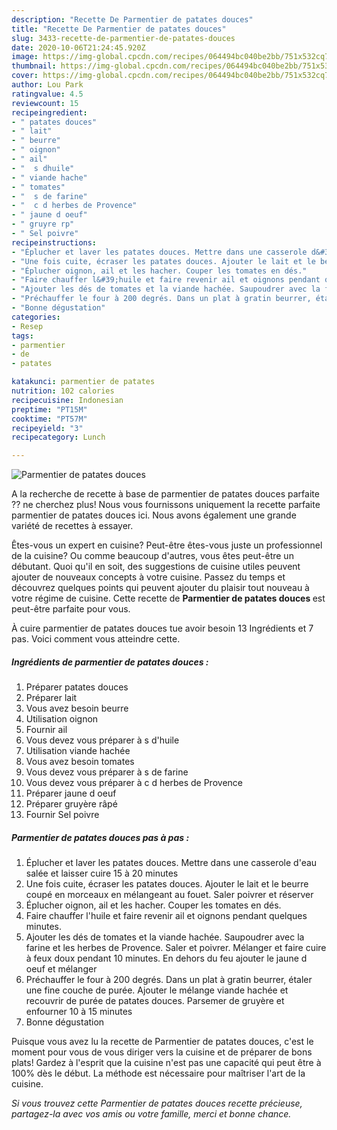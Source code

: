 ```yaml
---
description: "Recette De Parmentier de patates douces"
title: "Recette De Parmentier de patates douces"
slug: 3433-recette-de-parmentier-de-patates-douces
date: 2020-10-06T21:24:45.920Z
image: https://img-global.cpcdn.com/recipes/064494bc040be2bb/751x532cq70/parmentier-de-patates-douces-photo-principale-de-la-recette.jpg
thumbnail: https://img-global.cpcdn.com/recipes/064494bc040be2bb/751x532cq70/parmentier-de-patates-douces-photo-principale-de-la-recette.jpg
cover: https://img-global.cpcdn.com/recipes/064494bc040be2bb/751x532cq70/parmentier-de-patates-douces-photo-principale-de-la-recette.jpg
author: Lou Park
ratingvalue: 4.5
reviewcount: 15
recipeingredient:
- " patates douces"
- " lait"
- " beurre"
- " oignon"
- " ail"
- "  s dhuile"
- " viande hache"
- " tomates"
- "  s de farine"
- "  c d herbes de Provence"
- " jaune d oeuf"
- " gruyre rp"
- " Sel poivre"
recipeinstructions:
- "Éplucher et laver les patates douces. Mettre dans une casserole d&#39;eau salée et laisser cuire 15 à 20 minutes"
- "Une fois cuite, écraser les patates douces. Ajouter le lait et le beurre coupé en morceaux en mélangeant au fouet. Saler poivrer et réserver"
- "Éplucher oignon, ail et les hacher. Couper les tomates en dés."
- "Faire chauffer l&#39;huile et faire revenir ail et oignons pendant quelques minutes."
- "Ajouter les dés de tomates et la viande hachée. Saupoudrer avec la farine et les herbes de Provence. Saler et poivrer. Mélanger et faire cuire à feux doux pendant 10 minutes. En dehors du feu ajouter le jaune d oeuf et mélanger"
- "Préchauffer le four à 200 degrés. Dans un plat à gratin beurrer, étaler une fine couche de purée. Ajouter le mélange viande hachée et recouvrir de purée de patates douces. Parsemer de gruyère et enfourner 10 à 15 minutes"
- "Bonne dégustation"
categories:
- Resep
tags:
- parmentier
- de
- patates

katakunci: parmentier de patates 
nutrition: 102 calories
recipecuisine: Indonesian
preptime: "PT15M"
cooktime: "PT57M"
recipeyield: "3"
recipecategory: Lunch

---
```



![Parmentier de patates douces](https://img-global.cpcdn.com/recipes/064494bc040be2bb/751x532cq70/parmentier-de-patates-douces-photo-principale-de-la-recette.jpg)

A la recherche de recette à base de parmentier de patates douces parfaite ?? ne cherchez plus! Nous vous fournissons uniquement la recette parfaite parmentier de patates douces ici. Nous avons également une grande variété de recettes à essayer.

Êtes-vous un expert en cuisine? Peut-être êtes-vous juste un professionnel de la cuisine? Ou comme beaucoup d'autres, vous êtes peut-être un débutant. Quoi qu'il en soit, des suggestions de cuisine utiles peuvent ajouter de nouveaux concepts à votre cuisine. Passez du temps et découvrez quelques points qui peuvent ajouter du plaisir tout nouveau à votre régime de cuisine. Cette recette de <strong> Parmentier de patates douces </strong> est peut-être parfaite pour vous.

<!--inarticleads1-->

À cuire parmentier de patates douces tue avoir besoin 13 Ingrédients et 7 pas. Voici comment vous atteindre cette.

##### Ingrédients de parmentier de patates douces :

1. Préparer  patates douces
1. Préparer  lait
1. Vous avez besoin  beurre
1. Utilisation  oignon
1. Fournir  ail
1. Vous devez vous préparer  à s d&#39;huile
1. Utilisation  viande hachée
1. Vous avez besoin  tomates
1. Vous devez vous préparer  à s de farine
1. Vous devez vous préparer  à c d herbes de Provence
1. Préparer  jaune d oeuf
1. Préparer  gruyère râpé
1. Fournir  Sel poivre




<!--inarticleads2-->

##### Parmentier de patates douces pas à pas :

1. Éplucher et laver les patates douces. Mettre dans une casserole d&#39;eau salée et laisser cuire 15 à 20 minutes
1. Une fois cuite, écraser les patates douces. Ajouter le lait et le beurre coupé en morceaux en mélangeant au fouet. Saler poivrer et réserver
1. Éplucher oignon, ail et les hacher. Couper les tomates en dés.
1. Faire chauffer l&#39;huile et faire revenir ail et oignons pendant quelques minutes.
1. Ajouter les dés de tomates et la viande hachée. Saupoudrer avec la farine et les herbes de Provence. Saler et poivrer. Mélanger et faire cuire à feux doux pendant 10 minutes. En dehors du feu ajouter le jaune d oeuf et mélanger
1. Préchauffer le four à 200 degrés. Dans un plat à gratin beurrer, étaler une fine couche de purée. Ajouter le mélange viande hachée et recouvrir de purée de patates douces. Parsemer de gruyère et enfourner 10 à 15 minutes
1. Bonne dégustation




<!--inarticleads1-->

<p>
Puisque vous avez lu la recette de Parmentier de patates douces, c'est le moment pour vous de vous diriger vers la cuisine et de préparer de bons plats! Gardez à l'esprit que la cuisine n'est pas une capacité qui peut être à 100% dès le début. La méthode est nécessaire pour maîtriser l'art de la cuisine.
</p>

<p>
<i>Si vous trouvez cette Parmentier de patates douces recette précieuse, partagez-la avec vos amis ou votre famille, merci et bonne chance.</i>
</p>
